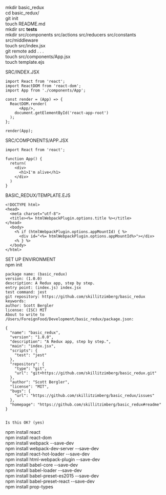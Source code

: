 mkdir basic_redux  
cd basic_redux/  
git init  
touch README.md  
mkdir src __tests__  
mkdir src/components src/actions src/reducers src/constants src/middleware  
touch src/index.jsx  
git remote add . . .  
touch src/components/App.jsx  
touch template.ejs  


SRC/INDEX.JSX  
```
import React from 'react';
import ReactDOM from 'react-dom';
import App from './components/App';

const render = (App) => {
  ReactDOM.render(
      <App/>,
    document.getElementById('react-app-root')
  );
};

render(App);
```

SRC/COMPONENTS/APP.JSX  
```
import React from 'react';

function App() {
  return(
    <div>
      <h1>I'm alive</h1>
    </div>
  )
}
```

BASIC_REDUX/TEMPLATE.EJS  
```
<!DOCTYPE html>
<head>
  <meta charset="utf-8">
  <title><%= htmlWebpackPlugin.options.title %></title>
</head>
  <body>
    <% if (htmlWebpackPlugin.options.appMountId) { %>
      <div id="<%= htmlWebpackPlugin.options.appMountId%>"></div>
    <% } %>
  </body>
</html>
```

SET UP ENVIRONMENT  
npm init  

```
package name: (basic_redux) 
version: (1.0.0) 
description: A Redux app, step by step.
entry point: (index.js) index.jsx
test command: jest
git repository: https://github.com/skillitzimberg/basic_redux
keywords: 
author: Scott Bergler
license: (ISC) MIT
About to write to /Users/ForeignFood/Development/basic_redux/package.json:

{
  "name": "basic_redux",
  "version": "1.0.0",
  "description": "A Redux app, step by step.",
  "main": "index.jsx",
  "scripts": {
    "test": "jest"
  },
  "repository": {
    "type": "git",
    "url": "git+https://github.com/skillitzimberg/basic_redux.git"
  },
  "author": "Scott Bergler",
  "license": "MIT",
  "bugs": {
    "url": "https://github.com/skillitzimberg/basic_redux/issues"
  },
  "homepage": "https://github.com/skillitzimberg/basic_redux#readme"
}


Is this OK? (yes)
```

npm install react  
npm install react-dom  
npm install webpack --save-dev  
npm install webpack-dev-server --save-dev  
npm install react-hot-loader --save-dev  
npm install html-webpack-plugin --save-dev  
npm install babel-core --save-dev  
npm install babel-loader --save-dev  
npm install babel-preset-es2015 --save-dev  
npm install babel-preset-react --save-dev  
npm install prop-types  